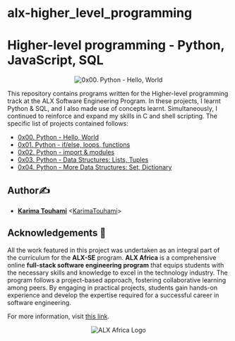 # alx-higher_level_programming
# Higher-level programming - Python, JavaScript, SQL

<p align="center"> 
  <img src="https://s3.amazonaws.com/intranet-projects-files/holbertonschool-higher-level_programming+/231/48a9fdbd67c84a328a9df9ec8d93b9ac2458ac37721d7d53e51a27fb2bdc5263.jpg" 
    alt="0x00. Python - Hello, World" 
  > 
  </p>

This repository contains programs written for the Higher-level programming track at the ALX Software Engineering Program. In these projects, I learnt Python & SQL, and I also made use of concepts learnt.
Simultaneously, I continued to reinforce and expand my skills in C and shell scripting. The specific list of projects contained follows:

* [0x00. Python - Hello, World](./0x00-python-hello_world)
* [0x01. Python - if/else, loops, functions](./0x01-python-if_else_loops_functions)
* [0x02. Python - import & modules](./0x02-python-import_modules)
* [0x03. Python - Data Structures: Lists, Tuples](./0x03-python-data_structures)
* [0x04. Python - More Data Structures: Set, Dictionary](./0x04-python-more_data_structures)


## Author✍️

* **[Karima Touhami](https://www.linkedin.com/in/karima-touhami-5b14b4268/)** <[KarimaTouhami](https://github.com/KarimaTouhami)>

## Acknowledgements 📎

All the work featured in this project was undertaken as an integral part of the curriculum for the **ALX-SE** program. **ALX Africa** is a comprehensive online **full-stack software engineering program** that equips students with the necessary skills and knowledge to excel in the technology industry. The program follows a project-based approach, fostering collaborative learning among peers. By engaging in practical projects, students gain hands-on experience and develop the expertise required for a successful career in software engineering.




 For more information, visit [this link](https://www.alxafrica.com//).

<p align="center">
  <img src="http://www.alxafrica.com/wp-content/uploads/2022/01/header-logo.png"
    alt="ALX Africa Logo"
  >
  </p>
